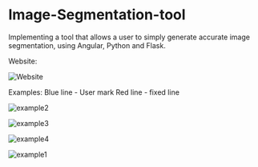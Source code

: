 # Image-Segmentation-tool
 Implementing a tool that allows a user to simply generate accurate image segmentation, using Angular, Python and Flask.

Website:

 ![Website](https://user-images.githubusercontent.com/96941593/221415433-c21cf8ab-aada-447a-845d-8f68b7095424.jpg)


Examples:
Blue line - User mark
Red line - fixed line


![example2](https://user-images.githubusercontent.com/96941593/221415556-15c72d69-d52b-48e9-b63a-0a1438885f0d.jpg) 

![example3](https://user-images.githubusercontent.com/96941593/221415580-536f45b8-a575-430c-a2b8-441adbe314dd.jpg)

![example4](https://user-images.githubusercontent.com/96941593/221415581-0622aa8b-3492-471b-8751-34a3f0d37d8d.jpg)

![example1](https://user-images.githubusercontent.com/96941593/221415577-b1457d1f-d116-41f6-aaab-6315ee375691.jpg)
